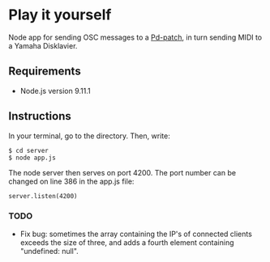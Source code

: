 # Play it yourself

Node app for sending OSC messages to a [Pd-patch](https://github.com/mattiashallsten/playityourself-sequencer), in turn sending MIDI to a Yamaha Disklavier.

## Requirements

- Node.js version 9.11.1

## Instructions

In your terminal, go to the directory. Then, write:

```
$ cd server
$ node app.js
```

The node server then serves on port 4200. The port number can be changed on line 386 in the app.js file:

```
server.listen(4200)
```




### TODO

- Fix bug: sometimes the array containing the IP's of connected clients exceeds the size of three, and adds a fourth element containing "undefined: null". 
